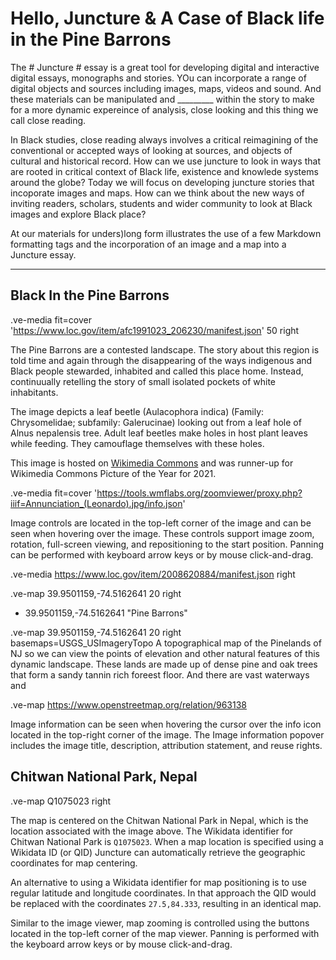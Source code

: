 # Hello, Juncture & A Case of Black life in the Pine Barrons

The # Juncture # essay is a great tool for developing digital and interactive digital essays, monographs and stories. YOu can incorporate a range of digital objects and sources including images, maps, videos and sound. And these materials can be manipulated and _________ within the story to make for a more dynamic expereince of analysis, close looking and this thing we call close reading. 

In Black studies, close reading always involves a critical reimagining of the conventional or accepted ways of looking at sources, and objects of cultural and historical record. How can we use juncture to look in ways that are rooted in critical context of Black life, existence and knowlede systems around the globe? Today we will focus on developing juncture stories that incoporate images and maps. How can we think about the new ways of inviting readers, scholars, students and wider community to look at Black images and explore Black place? 

At our materials for unders)long form illustrates the use of a few Markdown formatting tags and the incorporation of an image and a map into a Juncture essay.

---



## Black In the Pine Barrons

.ve-media fit=cover 'https://www.loc.gov/item/afc1991023_206230/manifest.json' 50 right

The Pine Barrons are a contested landscape. The story about this region is told time and again through the disappearing of the ways indigenous and Black people stewarded, inhabited and called this place home. Instead, continuually retelling the story of small isolated pockets of white inhabitants. 








The image depicts a leaf beetle (Aulacophora indica) (Family: Chrysomelidae; subfamily: Galerucinae) looking out from a leaf hole of Alnus nepalensis tree. Adult leaf beetles make holes in host plant leaves while feeding. They camouflage themselves with these holes.

This image is hosted on [Wikimedia Commons](https://commons.wikimedia.org/wiki/File:The_Bug_Peek.jpg) and was runner-up for Wikimedia Commons Picture of the Year for 2021.

.ve-media fit=cover 'https://tools.wmflabs.org/zoomviewer/proxy.php?iiif=Annunciation_(Leonardo).jpg/info.json'


Image controls are located in the top-left corner of the image and can be seen when hovering over the image.  These controls support image zoom, rotation, full-screen viewing, and repositioning to the start position.  Panning can be performed with keyboard arrow keys or by mouse click-and-drag.

.ve-media https://www.loc.gov/item/2008620884/manifest.json right

.ve-map 39.9501159,-74.5162641 20 right  
- 39.9501159,-74.5162641 "Pine Barrons"


.ve-map 39.9501159,-74.5162641 20 right basemaps=USGS_USImageryTopo
A topographical map of the Pinelands of NJ so we can view the points of elevation and other natural features of this dynamic landscape. These lands are made up of dense pine and oak trees that form a sandy tannin rich foreest floor. And there are vast waterways and 

.ve-map https://www.openstreetmap.org/relation/963138 



Image information can be seen when hovering the cursor over the info icon located in the top-right corner of the image.  The Image information popover includes the image title, description, attribution statement, and reuse rights.

## Chitwan National Park, Nepal

.ve-map Q1075023 right

The map is centered on the Chitwan National Park in Nepal, which is the location associated with the image above.  The Wikidata identifier for Chitwan National Park is `Q1075023`.  When a map location is specified using a Wikidata ID (or QID) Juncture can automatically retrieve the geographic coordinates for map centering.

An alternative to using a Wikidata identifier for map positioning is to use regular latitude and longitude coordinates.  In that approach the QID would be replaced with the coordinates `27.5,84.333`, resulting in an identical map.

Similar to the image viewer, map zooming is controlled using the buttons located in the top-left corner of the map viewer.  Panning is performed with the keyboard arrow keys or by mouse click-and-drag.

